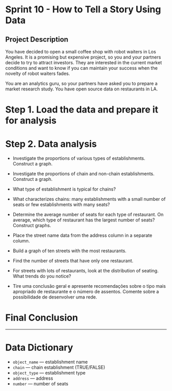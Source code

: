 # Sprint 10 - How to Tell a Story Using Data

## Project Description
You have decided to open a small coffee shop with robot waiters in Los Angeles. It is a promising but expensive project, so you and your partners decide to try to attract investors. They are interested in the current market conditions and want to know if you can maintain your success when the novelty of robot waiters fades.

You are an analytics guru, so your partners have asked you to prepare a market research study. You have open source data on restaurants in LA.

# Step 1. Load the data and prepare it for analysis

# Step 2. Data analysis

- Investigate the proportions of various types of establishments. Construct a graph.
- Investigate the proportions of chain and non-chain establishments. Construct a graph.
- What type of establishment is typical for chains?
- What characterizes chains: many establishments with a small number of seats or few establishments with many seats?
- Determine the average number of seats for each type of restaurant. On average, which type of restaurant has the largest number of seats? Construct graphs.
- Place the street name data from the address column in a separate column.
- Build a graph of ten streets with the most restaurants.
- Find the number of streets that have only one restaurant.
- For streets with lots of restaurants, look at the distribution of seating. What trends do you notice?

- Tire uma conclusão geral e apresente recomendações sobre o tipo mais apropriado de restaurante e o número de assentos. Comente sobre a possibilidade de desenvolver uma rede.

# Final Conclusion

---

# Data Dictionary

- `object_name` — establishment name
- `chain` — chain establishment (TRUE/FALSE)
- `object_type` — establishment type
- `address` — address
- `number` — number of seats
